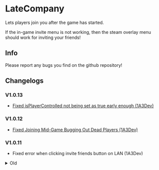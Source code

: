 # LateCompany

Lets players join you after the game has started.

If the in-game invite menu is not working, then the steam overlay menu should work for inviting your friends!

## Info

Please report any bugs you find on the github repository!

## Changelogs

### V1.0.13

- [Fixed isPlayerControlled not being set as true early enough (1A3Dev)](https://github.com/ANormalTwig/LC-LateCompany/pull/39)

### V1.0.12

- [Fixed Joining Mid-Game Bugging Out Dead Players (1A3Dev)](https://github.com/ANormalTwig/LC-LateCompany/pull/38)

### V1.0.11

- Fixed error when clicking invite friends button on LAN (1A3Dev)

<details>
<summary>Old</summary>

### V1.0.10

- ConnectionApproval error fix (Thanks 1A3Dev!)

### V1.0.9

- Fixed weather desync. (Probably)
- Code cleanup.
- Changed a config name and description. You will probably have to remove the old .cfg file for this mod.

</details>


